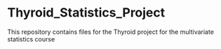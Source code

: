 # Thyroid_Statistics_Project
This repository contains files for the Thyroid project for the multivariate statistics course
